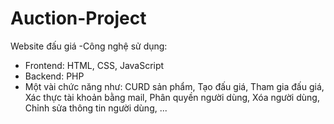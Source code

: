 # Auction-Project
Website đấu giá
-Công nghệ sử dụng:
+ Frontend: HTML, CSS, JavaScript
+ Backend: PHP
+ Một vài chức năng như: CURD sản phẩm, Tạo đấu giá, Tham gia đấu giá, Xác thực tài khoản bằng mail, Phân quyền người dùng, Xóa người dùng, Chỉnh sửa thông tin người dùng, ...
